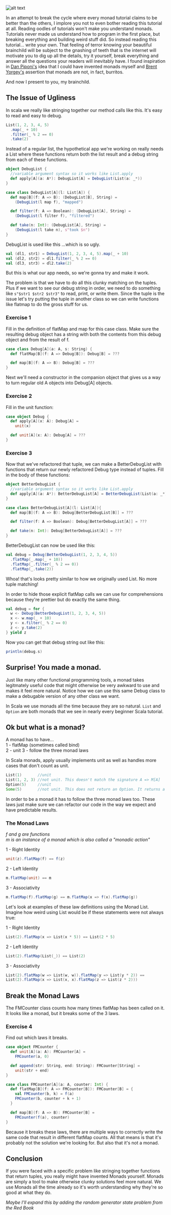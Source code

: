 ![alt text](https://pbs.twimg.com/media/Db4szC7W0AAKvHh.jpg:large)

In an attempt to break the cycle where every monad tutorial claims to be better than the others, I implore you not to even bother reading this tutorial at all. Reading oodles of tutorials won't make you understand monads. Tutorials never made us understand how to program in the first place, but breaking everything and building weird stuff did. So instead reading this tutorial... write your own. That feeling of terror knowing your beautiful brainchild will be subject to the gnashing of teeth that is the internet will motivate you to dig up all the details, try it yourself, break everything and answer all the questions your readers will inevitably have. I found inspiration in [Dan Piponi's](http://blog.sigfpe.com/2006/08/you-could-have-invented-monads-and.html) idea that I could have invented monads myself and [Brent Yorgey's](https://byorgey.wordpress.com/2009/01/12/abstraction-intuition-and-the-monad-tutorial-fallacy/) assertion that monads are not, in fact, burritos. 

And now I present to you, my brainchild.

## The Issue of Ugliness ##

In scala we really like stringing together our method calls like this. It's easy to read and easy to debug.
``` scala
List(1, 2, 3, 4, 5)
  .map(_ + 10)
  .filter(_ % 2 == 0)
  .take(2)
```

Instead of a regular list, the hypothetical app we're working on really needs a List where these functions return both the list result and a debug string from each of these functions.
``` scala
object DebugList {
  //variable argument syntax so it works like List.apply
  def apply[A](a: A*): DebugList[A] = DebugList(List(a: _*))
}

case class DebugList[A](l: List[A]) {
  def map[B](f: A => B): (DebugList[B], String) =
    (DebugList(l map f), "mapped")

  def filter(f: A => Boolean): (DebugList[A], String) =
    (DebugList(l filter f), "filtered")

  def take(n: Int): (DebugList[A], String) =
    (DebugList(l take n), s"took $n")
}
```

DebugList is used like this ...which is so ugly.
``` scala
val (dl1, str1) = DebugList(1, 2, 3, 4, 5).map(_ + 10)
val (dl2, str2) = dl1.filter(_ % 2 == 0)
val (dl3, str3) = dl2.take(2)
```
But this is what our app needs, so we're gonna try and make it work.

The problem is that we have to do all this clunky matching on the tuples. Plus if we want to see our debug string in order, we need to do something like ```s"$str1 $str2 $str3"``` to read, print, or write them. Since the tuple is the issue let's try putting the tuple in another class so we can write functions like flatmap to do the gross stuff for us.

### Exercise 1 
Fill in the definition of flatMap and map for this case class. Make sure the resulting debug object has a string with both the contents from this debug object and from the result of f.
``` scala
case class Debug[A](a: A, s: String) {
  def flatMap[B](f: A => Debug[B]): Debug[B] = ???

  def map[B](f: A => B): Debug[B] = ???
}
```

Next we'll need a constructor in the companion object that gives us a way to turn regular old A objects into Debug[A] objects.

### Exercise 2
Fill in the unit function:
``` scala
case object Debug {
  def apply[A](x: A): Debug[A] =
    unit(x)

  def unit[A](x: A): Debug[A] = ???
}
```

### Exercise 3
Now that we've refactored that tuple, we can make a BetterDebugList with functions that return our newly refactored Debug type instead of tuples. Fill in the body of these functions:
``` scala
object BetterDebugList {
  //variable argument syntax so it works like List.apply
  def apply[A](a: A*): BetterDebugList[A] = BetterDebugList(List(a: _*))
}

case class BetterDebugList[A](l: List[A]){
  def map[B](f: A => B): Debug[BetterDebugList[B]] = ???

  def filter(f: A => Boolean): Debug[BetterDebugList[A]] = ???

  def take(n: Int): Debug[BetterDebugList[A]] = ???
}
```

BetterDebugList can now be used like this:
``` scala
val debug = Debug(BetterDebugList(1, 2, 3, 4, 5))
  .flatMap(_.map(_ + 10))
  .flatMap(_.filter(_ % 2 == 0))
  .flatMap(_.take(2))
```

Whoa! that's looks pretty similar to how we originally used List. No more tuple matching!

In order to hide those explicit flatMap calls we can use for comprehensions because they're prettier but do exactly the same thing.
``` scala
val debug = for {
  w <- Debug(BetterDebugList(1, 2, 3, 4, 5))
  x <- w.map(_ + 10)
  y <- x.filter(_ % 2 == 0)
  z <- y.take(2)
} yield z
```

Now you can get that debug string out like this:
``` scala
println(debug.s)
```

## Surprise! You made a monad.
Just like many other functional programming tools, a monad takes legitmately useful code that might otherwise be very awkward to use and makes it feel more natural. Notice how we can use this same Debug class to make a debugable version of any other class we want. 

In Scala we use monads all the time because they are so natural. ```List``` and ```Option``` are both monads that we see in nearly every beginner Scala tutorial.

## Ok but what is a monad?
A monad has to have...  
1 - flatMap (sometimes called bind)  
2 - unit 
3 - follow the three monad laws  

In Scala monads, apply usually implements unit as well as handles more cases that don't count as unit.
``` scala
List(1)       //unit
List(1, 2, 3) //not unit. This doesn't match the signature A => M[A]
Option(5)     //unit
Some(5)       //not unit. This does not return an Option. It returns a Some.
```

In order to be a monad it has to follow the three monad laws too. These laws just make sure we can refactor our code in the way we expect and have predictable results.

### The Monad Laws
*f and g are functions  
m is an instance of a monad which is also called a "monadic action"*

1 - Right Identity  
``` scala
unit(z).flatMap(f) == f(z)
```

2 - Left Identity  
``` scala
m.flatMap(unit) == m
```

3 - Associativity  
``` scala
m.flatMap(f).flatMap(g) == m.flatMap(x => f(x).flatMap(g))
```

Let's look at examples of these law definitions using the Monad List. Imagine how weird using List would be if these statements were not always true:

1 - Right Identity  
``` scala
List(2).flatMap(x => List(x * 5)) == List(2 * 5)
```

2 - Left Identity  
``` scala
List(2).flatMap(List(_)) == List(2)
```

3 - Associativity  
``` scala
List(2).flatMap(w => List(w, w)).flatMap(y => List(y * 2)) == 
List(2).flatMap(x => List(x, x).flatMap(z => List(z * 2)))
```

## Break the Monad Laws

The FMCounter class counts how many times flatMap has been called on it. It looks like a monad, but it breaks some of the 3 laws. 

### Exercise 4
Find out which laws it breaks.
``` scala
case object FMCounter {
  def unit[A](a: A): FMCounter[A] =
    FMCounter(a, 0)

  def append(str: String, end: String): FMCounter[String] =
    unit(str + end)
}

case class FMCounter[A](a: A, counter: Int) {
  def flatMap[B](f: A => FMCounter[B]): FMCounter[B] = {
    val FMCounter(b, k) = f(a)
    FMCounter(b, counter + k + 1)
  }

  def map[B](f: A => B): FMCounter[B] =
    FMCounter(f(a), counter)
}
  ```

Because it breaks these laws, there are multiple ways to correctly write the same code that result in different flatMap counts. All that means is that it's probably not the solution we're looking for. But also that it's not a monad.

## Conclusion
If you were faced with a specific problem like stringing together functions that return tuples, you really might have invented Monads yourself. Monads are simply a tool to make otherwise clunky solutions feel more natural. We use Monads all the time already so it's worth understanding why they're so good at what they do.

*Maybe I'll expand this by adding the random generator state problem from the Red Book*